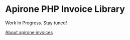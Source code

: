 # Apirone PHP Invoice Library

Work In Progress. Stay tuned!

[About apirone invoices](https://apirone.com/docs/invoices/)
